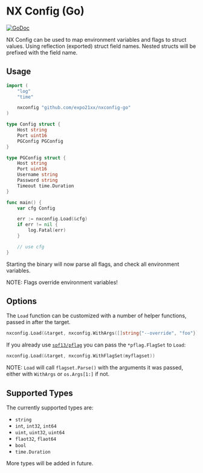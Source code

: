 # NX Config (Go)

[![GoDoc](https://pkg.go.dev/github.com/expo21xx/nxconfig-go?status.svg)](http://pkg.go.dev/github.com/expo21xx/nxconfig-go)

NX Config can be used to map environment variables and flags to struct values.
Using reflection (exported) struct field names. Nested structs will be prefixed with the field name.

## Usage

```go
import (
    "log"
    "time"

    nxconfig "github.com/expo21xx/nxconfig-go"
)

type Config struct {
    Host string
    Port uint16
    PGConfig PGConfig
}

type PGConfig struct {
    Host string
    Port uint16
    Username string
    Password string
    Timeout time.Duration
}

func main() {
    var cfg Config

    err := nxconfig.Load(&cfg)
    if err != nil {
        log.Fatal(err)
    }

    // use cfg
}
```

Starting the binary will now parse all flags, and check all environment variables.

NOTE: Flags override environment variables!

## Options

The `Load` function can be customized with a number of helper functions, passed in after the target.

```go
nxconfig.Load(&target, nxconfig.WithArgs([]string{"--override", "foo"}), nxconfig.WithEnv([]string{}))
```

If you already use [`spf13/pflag`](https://github.com/spf13/pflag) you can pass the `*pflag.FlagSet` to `Load`:

```go
nxconfig.Load(&target, nxconfig.WithFlagSet(myflagset))
```
NOTE: `Load` will call `flagset.Parse()` with the arguments it was passed, either with `WithArgs` or `os.Args[1:]` if not.


## Supported Types

The currently supported types are:

- `string`
- `int`, `int32`, `int64`
- `uint`, `uint32`, `uint64`
- `flaot32`, `flaot64`
- `bool`
- `time.Duration`

More types will be added in future.

